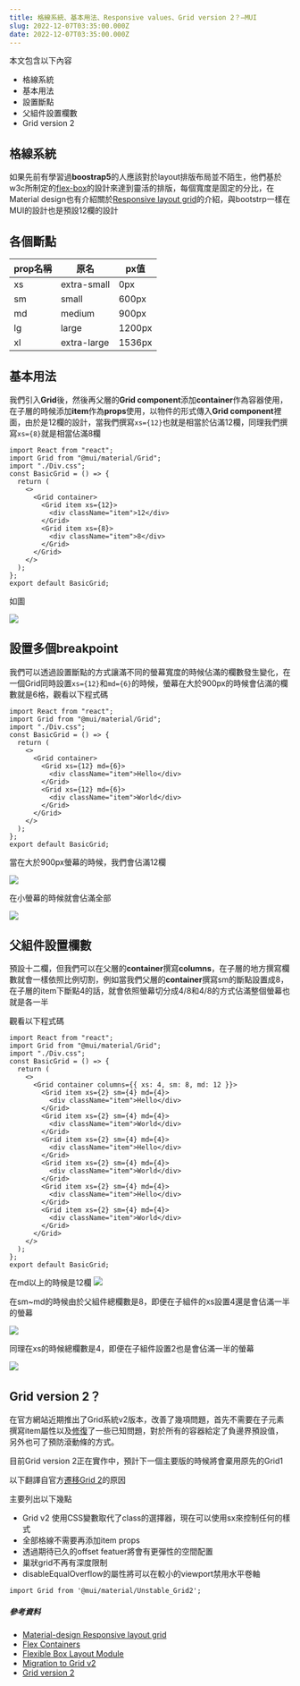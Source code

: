 ```yaml
---
title: 格線系統、基本用法、Responsive values、Grid version 2？—MUI
slug: 2022-12-07T03:35:00.000Z
date: 2022-12-07T03:35:00.000Z
---
```


本文包含以下內容

- 格線系統
- 基本用法
- 設置斷點
- 父組件設置欄數
- Grid version 2

## 格線系統

如果先前有學習過**boostrap5**的人應該對於layout排版布局並不陌生，他們基於w3c所制定的[flex-box](https://www.w3.org/TR/css-flexbox-1/)的設計來達到靈活的排版，每個寬度是固定的分比，在Material design也有介紹關於[Responsive layout grid](https://material.io/design/layout/responsive-layout-grid.html)的介紹，與bootstrp一樣在MUI的設計也是預設12欄的設計

## 各個斷點

| prop名稱 | 原名        | px值   |
| -------- | ----------- | ------ |
| xs       | extra-small | 0px    |
| sm       | small       | 600px  |
| md       | medium      | 900px  |
| lg       | large       | 1200px |
| xl       | extra-large | 1536px |


## 基本用法

我們引入**Grid**後，然後再父層的**Grid component**添加**container**作為容器使用，在子層的時候添加**item**作為**props**使用，以物件的形式傳入**Grid component**裡面，由於是12欄的設計，當我們撰寫`xs={12}`也就是相當於佔滿12欄，同理我們撰寫`xs={8}`就是相當佔滿8欄

```javascript=
import React from "react";
import Grid from "@mui/material/Grid";
import "./Div.css";
const BasicGrid = () => {
  return (
    <>
      <Grid container>
        <Grid item xs={12}>
          <div className="item">12</div>
        </Grid>
        <Grid item xs={8}>
          <div className="item">8</div>
        </Grid>
      </Grid>
    </>
  );
};
export default BasicGrid;
```

如圖

![](https://i.imgur.com/5EHxhvV.png)

## 設置多個breakpoint

我們可以透過設置斷點的方式讓滿不同的螢幕寬度的時候佔滿的欄數發生變化，在一個Grid同時設置`xs={12}`和`md={6}`的時候，螢幕在大於900px的時候會佔滿的欄數就是6格，觀看以下程式碼

```javascript=
import React from "react";
import Grid from "@mui/material/Grid";
import "./Div.css";
const BasicGrid = () => {
  return (
    <>
      <Grid container>
        <Grid xs={12} md={6}>
          <div className="item">Hello</div>
        </Grid>
        <Grid xs={12} md={6}>
          <div className="item">World</div>
        </Grid>
      </Grid>
    </>
  );
};
export default BasicGrid;

```

當在大於900px螢幕的時候，我們會佔滿12欄

![](https://i.imgur.com/23oMtLe.png)

在小螢幕的時候就會佔滿全部

![](https://i.imgur.com/NaXy90m.png)

## 父組件設置欄數

預設十二欄，但我們可以在父層的**container**撰寫**columns**，在子層的地方撰寫欄數就會一樣依照比例切割，例如當我們父層的**container**撰寫sm的斷點設置成8，在子層的item下斷點4的話，就會依照螢幕切分成4/8和4/8的方式佔滿整個螢幕也就是各一半

觀看以下程式碼

```javascript=
import React from "react";
import Grid from "@mui/material/Grid";
import "./Div.css";
const BasicGrid = () => {
  return (
    <>
      <Grid container columns={{ xs: 4, sm: 8, md: 12 }}>
        <Grid item xs={2} sm={4} md={4}>
          <div className="item">Hello</div>
        </Grid>
        <Grid item xs={2} sm={4} md={4}>
          <div className="item">World</div>
        </Grid>
        <Grid item xs={2} sm={4} md={4}>
          <div className="item">Hello</div>
        </Grid>
        <Grid item xs={2} sm={4} md={4}>
          <div className="item">World</div>
        </Grid>
        <Grid item xs={2} sm={4} md={4}>
          <div className="item">Hello</div>
        </Grid>
        <Grid item xs={2} sm={4} md={4}>
          <div className="item">World</div>
        </Grid>
      </Grid>
    </>
  );
};
export default BasicGrid;
```

在md以上的時候是12欄
![](https://i.imgur.com/Ar3ToDw.png)

在sm~md的時候由於父組件總欄數是8，即便在子組件的xs設置4還是會佔滿一半的螢幕

![](https://i.imgur.com/oVn1UL7.png)

同理在xs的時候總欄數是4，即便在子組件設置2也是會佔滿一半的螢幕

![](https://i.imgur.com/hLyeWDI.png)

## Grid version 2？

在官方網站近期推出了Grid系統v2版本，改善了幾項問題，首先不需要在子元素撰寫item屬性以及[修復](https://github.com/mui/material-ui/pull/32746)了一些已知問題，對於所有的容器給定了負邊界預設值，另外也可了預防滾動條的方式。

目前Grid version 2正在實作中，預計下一個主要版的時候將會棄用原先的Grid1

以下翻譯自官方[遷移Grid 2](https://mui.com/zh/material-ui/migration/migration-grid-v2/)的原因

主要列出以下幾點

- Grid v2 使用CSS變數取代了class的選擇器，現在可以使用sx來控制任何的樣式
- 全部格線不需要再添加item props
- 透過期待已久的offset featuer將會有更彈性的空間配置
- 巢狀grid不再有深度限制
- disableEqualOverflow的屬性將可以在較小的viewport禁用水平卷軸

```javascript=
import Grid from '@mui/material/Unstable_Grid2';
```



##### 參考資料

- [Material-design Responsive layout grid](https://material.io/design/layout/responsive-layout-grid.html)
- [Flex Containers](https://www.w3.org/TR/css-flexbox-1/#flex-containers)
- [Flexible Box Layout Module](https://www.w3.org/TR/css-flexbox-1/)
- [Migration to Grid v2](https://mui.com/zh/material-ui/migration/migration-grid-v2/)
- [Grid version 2](https://mui.com/zh/material-ui/react-grid2/)